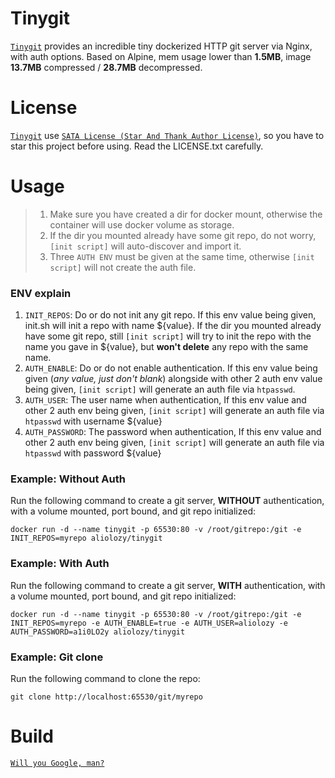 # Tinygit
[`Tinygit`](https://github.com/AlioLozy/tinygit) provides an incredible tiny dockerized HTTP git server via Nginx, with auth options. Based on Alpine, mem usage lower than **1.5MB**, image **13.7MB** compressed / **28.7MB** decompressed.

# License
[`Tinygit`](https://github.com/AlioLozy/tinygit) use [`SATA License (Star And Thank Author License)`](https://github.com/zTrix/sata-license), so you have to star this project before using. Read the LICENSE.txt carefully.

# Usage
> 1. Make sure you have created a dir for docker mount, otherwise the container will use docker volume as storage.
> 2. If the dir you mounted already have some git repo, do not worry, `[init script]` will auto-discover and import it.
> 3. Three `AUTH ENV` must be given at the same time, otherwise `[init script]` will not create the auth file. 

### ENV explain
1. `INIT_REPOS`: Do or do not init any git repo. If this env value being given, init.sh will init a repo with name ${value}. If the dir you mounted already have some git repo, still `[init script]` will try to init the repo with the name you gave in ${value}, but **won't delete** any repo with the same name. 
2. `AUTH_ENABLE`: Do or do not enable authentication. If this env value being given (*any value, just don't blank*) alongside with other 2 auth env value being given, `[init script]` will generate an auth file via `htpasswd`.
2. `AUTH_USER`: The user name when authentication, If this env value and other 2 auth env being given, `[init script]` will generate an auth file via `htpasswd` with username ${value}
3. `AUTH_PASSWORD`: The password when authentication, If this env value and other 2 auth env being given, `[init script]` will generate an auth file via `htpasswd` with password ${value}
### Example: Without Auth
Run the following command to create a git server, **WITHOUT** authentication, with a volume mounted, port bound, and git repo initialized:

`docker run -d --name tinygit -p 65530:80 -v /root/gitrepo:/git -e INIT_REPOS=myrepo aliolozy/tinygit`

### Example: With Auth
Run the following command to create a git server, **WITH** authentication, with a volume mounted, port bound, and git repo initialized:

`docker run -d --name tinygit -p 65530:80 -v /root/gitrepo:/git -e INIT_REPOS=myrepo -e AUTH_ENABLE=true -e AUTH_USER=aliolozy -e AUTH_PASSWORD=a1i0LO2y aliolozy/tinygit`

### Example: Git clone
Run the following command to clone the repo:

`git clone http://localhost:65530/git/myrepo`

# Build

[`Will you Google, man?`](https://www.google.com/search?q=how+to+build+a+docker+image+with+dockerfile&oq=how+to+build+a+docker+image)
